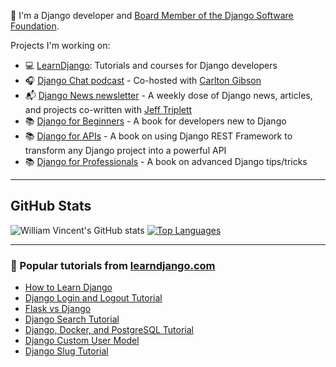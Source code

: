 👋  I'm a Django developer and [Board Member of the Django Software Foundation](https://www.djangoproject.com/foundation/).

Projects I'm working on:
* 💻 [LearnDjango](https://learndjango.com): Tutorials and courses for Django developers  
* 🎧 [Django Chat podcast](https://djangochat.com) - Co-hosted with [Carlton Gibson](https://github.com/carltongibson)
* 📬 [Django News newsletter](https://django-news.com) - A weekly dose of Django news, articles, and projects co-written with [Jeff Triplett](https://github.com/jefftriplett)
* 📚 [Django for Beginners](https://djangoforbeginners.com) - A book for developers new to Django
* 📚 [Django for APIs](https://djangoforapis.com) - A book on using Django REST Framework to transform any Django project into a powerful API
* 📚 [Django for Professionals](https://djangoforprofessionals.com) - A book on advanced Django tips/tricks

<hr>

## GitHub Stats

![William Vincent's GitHub stats](https://github-readme-stats.vercel.app/api?username=wsvincent&show_icons=&private_count=true)
[![Top Languages](https://github-readme-stats.vercel.app/api/top-langs/?username=wsvincent&layout=compact)]()

<hr>

### 📝 Popular tutorials from [learndjango.com](https://learndjango.com)

* [How to Learn Django](https://learndjango.com/tutorials/how-learn-django)
* [Django Login and Logout Tutorial](https://learndjango.com/tutorials/django-login-and-logout-tutorial)
* [Flask vs Django](https://learndjango.com/tutorials/flask-vs-django)
* [Django Search Tutorial](https://learndjango.com/tutorials/django-search-tutorial)
* [Django, Docker, and PostgreSQL Tutorial](https://learndjango.com/tutorials/django-docker-and-postgresql-tutorial)
* [Django Custom User Model](https://learndjango.com/tutorials/django-custom-user-model)
* [Django Slug Tutorial](https://learndjango.com/tutorials/django-slug-tutorial)
